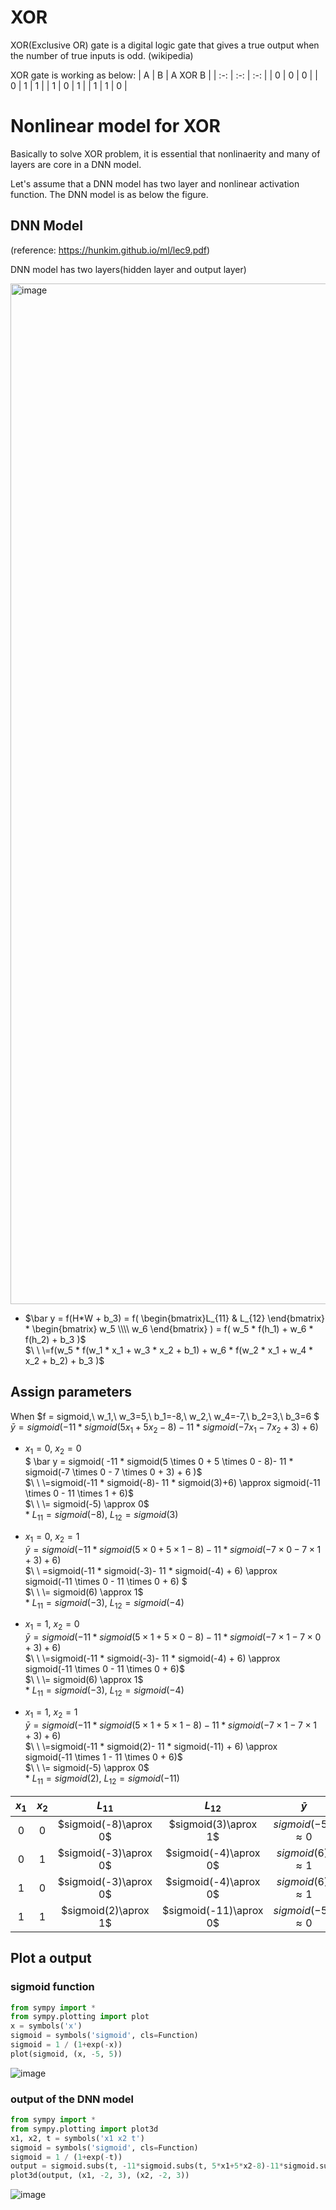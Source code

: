 
# XOR

XOR(Exclusive OR) gate is a digital logic gate that gives a true output when the number of true inputs is odd. (wikipedia)

XOR gate is working as below:
| A | B | A XOR B |
| :-: | :-: | :-: |
| 0 | 0 | 0 |
| 0 | 1 | 1 |
| 1 | 0 | 1 |
| 1 | 1 | 0 |

# Nonlinear model for XOR
Basically to solve XOR problem, it is essential that nonlinaerity and many of layers are core in a DNN model.

Let's assume that a DNN model has two layer and nonlinear activation function.
The DNN model is as below the figure.

## DNN Model
(reference: https://hunkim.github.io/ml/lec9.pdf)

DNN model has two layers(hidden layer and output layer)

<img width="1633" alt="image" src="https://user-images.githubusercontent.com/93747285/140840664-b8010a80-70a9-4ee8-abd5-d81bfd1b7e79.png">

- $\bar y = f(H*W + b_3) = f( \begin{bmatrix}L_{11} & L_{12} \end{bmatrix} * \begin{bmatrix} w_5 \\\\ w_6 \end{bmatrix} ) = f( w_5 * f(h_1) + w_6 * f(h_2) + b_3 )$ \
$\ \ \=f(w_5 * f(w_1 * x_1 + w_3 * x_2 + b_1) + w_6 * f(w_2 * x_1 + w_4 * x_2 + b_2) + b_3 )$ 

## Assign parameters
When $f = sigmoid,\ w_1,\ w_3=5,\ b_1=-8,\ w_2,\ w_4=-7,\ b_2=3,\ b_3=6 $ \
$\bar y = sigmoid(-11 * sigmoid(5x_1+5x_2-8)-11*sigmoid(-7x_1-7x_2+3)+6)$

- $x_1=0,\ x_2=0$ \
$ \bar y = sigmoid( -11 * sigmoid(5 \times 0 + 5 \times 0 - 8)- 11 * sigmoid(-7 \times 0 - 7 \times 0 + 3) + 6 )$ \
$\ \ \=sigmoid(-11 * sigmoid(-8)- 11 * sigmoid(3)+6) \approx sigmoid(-11 \times 0 - 11 \times 1 + 6)$ \
$\ \ \= sigmoid(-5) \approx 0$ \
$*\ L_{11} = sigmoid(-8),\ L_{12}=sigmoid(3)$

- $x_1=0,\ x_2=1$ \
$\bar y = sigmoid( -11 * sigmoid(5 \times 0 + 5 \times 1 - 8)- 11 * sigmoid(-7 \times 0 - 7 \times 1 + 3) + 6 )$ \
$\ \ \=sigmoid(-11 * sigmoid(-3)- 11 * sigmoid(-4) + 6) \approx sigmoid(-11 \times 0 - 11 \times 0 + 6) $\
$\ \ \= sigmoid(6) \approx 1$ \
$*\ L_{11} = sigmoid(-3),\ L_{12}=sigmoid(-4)$

- $x_1=1,\ x_2=0$ \
$\bar y = sigmoid( -11 * sigmoid(5 \times 1 + 5 \times 0 - 8)- 11 * sigmoid(-7 \times 1 - 7 \times 0 + 3) + 6 )$ \
$\ \ \=sigmoid(-11 * sigmoid(-3)- 11 * sigmoid(-4) + 6) \approx sigmoid(-11 \times 0 - 11 \times 0 + 6)$ \
$\ \ \= sigmoid(6) \approx 1$ \
$*\ L_{11} = sigmoid(-3),\ L_{12}=sigmoid(-4)$

- $x_1=1,\ x_2=1$ \
$\bar y = sigmoid( -11 * sigmoid(5 \times 1 + 5 \times 1 - 8)- 11 * sigmoid(-7 \times 1 - 7 \times 1 + 3) + 6 )$ \
$\ \ \=sigmoid(-11 * sigmoid(2)- 11 * sigmoid(-11) + 6) \approx sigmoid(-11 \times 1 - 11 \times 0 + 6)$ \
$\ \ \= sigmoid(-5) \approx 0$ \
$*\ L_{11} = sigmoid(2),\ L_{12}=sigmoid(-11)$

| $x_{1}$ | $x_{2}$ | $L_{11}$ | $L_{12}$ | $\bar y$ | XOR |
| :-: | :-: | :-: | :-: | :-: | :-: |
| 0 | 0 | $sigmoid(-8)\aprox 0$ | $sigmoid(3)\aprox 1$ | $sigmoid(-5) \approx 0$ | 0 |
| 0 | 1 | $sigmoid(-3)\aprox 0$ | $sigmoid(-4)\aprox 0$ | $sigmoid(6) \approx 1$ | 1 |
| 1 | 0 | $sigmoid(-3)\aprox 0$ | $sigmoid(-4)\aprox 0$ | $sigmoid(6) \approx 1$ | 1 |
| 1 | 1 | $sigmoid(2)\aprox 1$ | $sigmoid(-11)\aprox 0$ | $sigmoid(-5) \approx 0$ | 0 |

## Plot a output
### sigmoid function
```python
from sympy import *
from sympy.plotting import plot
x = symbols('x')
sigmoid = symbols('sigmoid', cls=Function)
sigmoid = 1 / (1+exp(-x))
plot(sigmoid, (x, -5, 5))
```
![image](https://user-images.githubusercontent.com/93747285/140710128-13b7b2c0-3fdf-4798-a672-d215e6d6a8f2.png)

### output of the DNN model
```python
from sympy import *
from sympy.plotting import plot3d
x1, x2, t = symbols('x1 x2 t')
sigmoid = symbols('sigmoid', cls=Function)
sigmoid = 1 / (1+exp(-t))
output = sigmoid.subs(t, -11*sigmoid.subs(t, 5*x1+5*x2-8)-11*sigmoid.subs(t, -7*x1-7*x2+3)+6)
plot3d(output, (x1, -2, 3), (x2, -2, 3))
```
![image](https://user-images.githubusercontent.com/93747285/140711805-33df7fe8-e976-4127-84da-e1cfda231b07.png)


